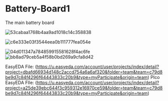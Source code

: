 # Battery-Board1
The main battery board 

![53cabaa1768b4aa9ad1018c14c358838](https://github.com/Illinois-State-Solar-Car/Battery-Board1/assets/67300048/1d92a9f0-5ae2-4711-8cae-9b18af88f7a1)

![c6e333e03f3544eea0b111777fea054e](https://github.com/Illinois-State-Solar-Car/Battery-Board1/assets/67300048/70066f9a-bc97-44cd-bfef-7a202fceb4d8)


![04d011347a784859915581628f4ac6fe](https://github.com/Illinois-State-Solar-Car/Battery-Board1/assets/67300048/da467d3d-8a15-4034-b978-1b7827845647)
![bb8ad79ceb5a4f58b0bd269a9cfa8d42](https://github.com/Illinois-State-Solar-Car/Battery-Board1/assets/67300048/d85cf25c-456b-4401-9361-61529935a87d)


EasyEDA File: (https://u.easyeda.com/account/user/projects/index/detail?project=dbafd66934d148c2accd754a6a6af320&folder=team&team=c79d8be9d7c84f4296f64443833c20b9&type=myParticipate&origin=team)
PIco EasyEDA FIle: (https://u.easyeda.com/account/user/projects/index/detail?project=a25de39ebc644f3c959312e16970ce59&folder=team&team=c79d8be9d7c84f4296f64443833c20b9&type=myParticipate&origin=team)
